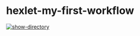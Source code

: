 # hexlet-my-first-workflow
[![show-directory](https://github.com/Mortalren/hexlet-my-first-workflow/actions/workflows/show-directory.yml/badge.svg)](https://github.com/Mortalren/hexlet-my-first-workflow/actions/workflows/show-directory.yml)
